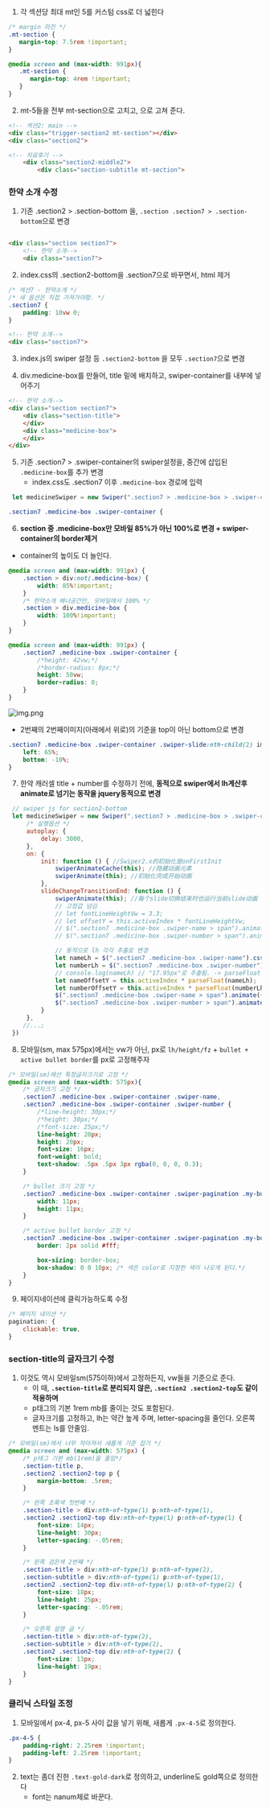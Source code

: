 1. 각 섹션당 최대 mt인 5를 커스텀 css로 더 넓힌다
```css
/* margin 마진 */
.mt-section {
   margin-top: 7.5rem !important;
}

@media screen and (max-width: 991px){
   .mt-section {
      margin-top: 4rem !important;
   }
}
```

2. mt-5들을 전부 mt-section으로 고치고, 으로 고쳐 준다.
```html
<!-- 섹션2: main -->
<div class="trigger-section2 mt-section"></div>
<div class="section2">
```
```html
<!-- 치료후기 -->
    <div class="section2-middle2">
        <div class="section-subtitle mt-section">
```



### 한약 소개 수정
1. 기존 .section2 > .section-bottom 을, `.section .section7 > .section-bottom`으로 변경

```html

<div class="section section7">
    <!-- 한약 소개-->
    <div class="section7">
```

2. index.css의 .section2-bottom을 .section7으로 바꾸면서, html 제거
```css
/* 섹션7 - 한약소개 */
/* 새 옵션은 직접 가져가야함. */
.section7 {
    padding: 10vw 0;
}
```
```html
<!-- 한약 소개-->
<div class="section7">
```

3. index.js의 swiper 설정 등 `.section2-bottom` 을 모두 `.section7`으로 변경

4. div.medicine-box를 만들어, title 밑에 배치하고, swiper-container를 내부에 넣어주기
```html
<!-- 한약 소개-->
<div class="section section7">
    <div class="section-title">
    </div>
    <div class="medicine-box">
    </div>
</div>
```

5. 기존 .section7 > .swiper-container의 swiper설정을, 중간에 삽입된 `.medicine-box`를 추가 변경
    - index.css도 .section7 이후 `.medicine-box`  경로에 입력

```js
 let medicineSwiper = new Swiper(".section7 > .medicine-box > .swiper-container", {
```
```css
.section7 .medicine-box .swiper-container {

```

6. **section 중 .medicine-box만 모바일 85%가 아닌 100%로 변경 + swiper-container의 border제거**
- container의 높이도 더 늘인다.
```css
@media screen and (max-width: 991px) {
    .section > div:not(.medicine-box) {
        width: 85%!important;
    }
    /* 한약소개 배너공간만, 모바일에서 100% */
    .section > div.medicine-box {
        width: 100%!important;
    }
}
```
```css
@media screen and (max-width: 991px) {
    .section7 .medicine-box .swiper-container {
        /*height: 42vw;*/
        /*border-radius: 8px;*/
        height: 50vw;
        border-radius: 0;
    }
}
```
![img.png](../ui/355.png)

- 2번째의 2번째이미지(아래에서 위로)의 기준을 top이 아닌 bottom으로 변경
```css
.section7 .medicine-box .swiper-container .swiper-slide:nth-child(2) img:nth-child(2) {
    left: 65%;
    bottom: -10%;
}
```

7. 한약 캐러셀 title + number를 수정하기 전에, **동적으로 swiper에서 lh계산후 animate로 넘기는 동작을 jquery동적으로 변경**
```js
 // swiper js for section2-bottom
 let medicineSwiper = new Swiper(".section7 > .medicine-box > .swiper-container", {
     /* 실행옵션 */
     autoplay: {
         delay: 3000,
     },
     on: {
         init: function () { //Swiper2.x的初始化是onFirstInit
             swiperAnimateCache(this); //隐藏动画元素
             swiperAnimate(this); //初始化完成开始动画
         },
         slideChangeTransitionEnd: function () {
             swiperAnimate(this); //每个slide切换结束时也运行当前slide动画
             // 고정값 넘김 
             // let fontLineHeightVw = 3.3;
             // let offsetY = this.activeIndex * fontLineHeightVw;
             // $(".section7 .medicine-box .swiper-name > span").animate({top: -offsetY + "vw"}, 500);
             // $(".section7 .medicine-box .swiper-number > span").animate({top: -offsetY + "vw"}, 500);

             // 동적으로 lh 각각 추출로 변경
             let nameLh = $(".section7 .medicine-box .swiper-name").css("line-height");
             let numberLh = $(".section7 .medicine-box .swiper-number").css("line-height");
             // console.log(nameLh) // "17.95px"로 추출됨. -> parseFloat() 씌워서 계산 ->  + "px"로 animate
             let nameOffsetY = this.activeIndex * parseFloat(nameLh);
             let numberOffsetY = this.activeIndex * parseFloat(numberLh);
             $(".section7 .medicine-box .swiper-name > span").animate({top: -nameOffsetY + "px"}, 500);
             $(".section7 .medicine-box .swiper-number > span").animate({top: -numberOffsetY + "px"}, 500);
         }
     },
    //...;
 })
```


8. 모바일(sm, max 575px)에서는 vw가 아닌, px로 `lh/height/fz` + `bullet + active bullet border`를 px로 고정해주자
```css
/* 모바일(sm)에선 특정글자크기로 고정 */
@media screen and (max-width: 575px){
    /* 글자크기 고정 */
    .section7 .medicine-box .swiper-container .swiper-name,
    .section7 .medicine-box .swiper-container .swiper-number {
        /*line-height: 30px;*/
        /*height: 30px;*/
        /*font-size: 25px;*/
        line-height: 20px;
        height: 20px;
        font-size: 16px;
        font-weight: bold;
        text-shadow: .5px .5px 3px rgba(0, 0, 0, 0.3);
    }

    /* bullet 크기 고정 */
    .section7 .medicine-box .swiper-container .swiper-pagination .my-bullet {
        width: 11px;
        height: 11px;
    }

    /* active bullet border 고정 */
    .section7 .medicine-box .swiper-container .swiper-pagination .my-bullet-active {
        border: 2px solid #fff;

        box-sizing: border-box;
        box-shadow: 0 0 10px; /* 색은 color로 지정한 색이 나오게 된다.*/
    }
}
```
9. 페이지네이션에 클릭가능하도록 수정
```js
/* 페이지 네이션 */
pagination: {
    clickable: true,
}
```

### section-title의 글자크기 수정
1. 이것도 역시 모바일sm(575이하)에서 고정하든지, vw들을  기준으로 준다.
   - 이 때, **`.section-title`로 분리되지 않은, `.section2 .section2-top`도 같이 적용하며**
   - p태그의 기본 1rem mb를 줄이는 것도 포함된다.
   - 글자크기를 고정하고, lh는 약간 높게 주며, letter-spacing을 줄인다. 오른쪽 멘트는 ls를 안줄임.
```css
/* 모바일(sm)에서 너무 작아져서 새롭게 기준 잡기 */
@media screen and (max-width: 575px) {
    /* p태그 기본 mb(1rem)을 줄임*/
    .section-title p,
    .section2 .section2-top p {
        margin-bottom: .5rem;
    }

    /* 왼쪽 초록색 첫번째 */
    .section-title > div:nth-of-type(1) p:nth-of-type(1),
    .section2 .section2-top div:nth-of-type(1) p:nth-of-type(1) {
        font-size: 14px;
        line-height: 30px;
        letter-spacing: -.05rem;
    }

    /* 왼쪽 검은색 2번째 */
    .section-title > div:nth-of-type(1) p:nth-of-type(2),
    .section-subtitle > div:nth-of-type(1) p:nth-of-type(1),
    .section2 .section2-top div:nth-of-type(1) p:nth-of-type(2) {
        font-size: 18px;
        line-height: 25px;
        letter-spacing: -.05rem;
    }

    /* 오른쪽 설명 글 */
    .section-title > div:nth-of-type(2),
    .section-subtitle > div:nth-of-type(2),
    .section2 .section2-top div:nth-of-type(2) {
        font-size: 13px;
        line-height: 19px;
    }
}
```

### 클리닉 스타일 조정
1. 모바일에서 px-4, px-5 사이 값을 넣기 위해, 새롭게 `.px-4-5`로 정의한다.
```css
.px-4-5 {
    padding-right: 2.25rem !important;
    padding-left: 2.25rem !important;
}
```

2. text는 좀더 진한 `.text-gold-dark`로 정의하고, underline도 gold쪽으로 정의한다
   - font는 nanum체로 바꾼다.
